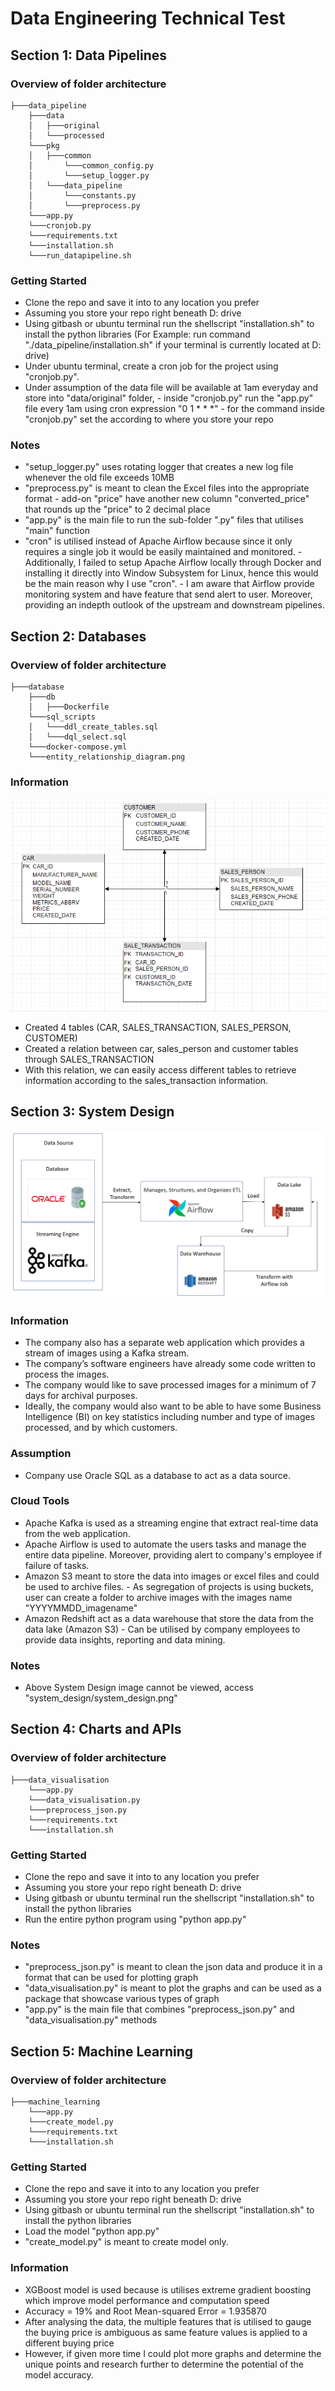 # Data Engineering Technical Test
## Section 1: Data Pipelines

### Overview of folder architecture

    ├───data_pipeline
        ├───data
        │   ├───original
        │   └───processed
        └───pkg
        │   ├───common
        │       └───common_config.py
        │       └───setup_logger.py
        │   └───data_pipeline
        │       └───constants.py
        │       └───preprocess.py
        └───app.py
        └───cronjob.py
        └───requirements.txt
        └───installation.sh
        └───run_datapipeline.sh

### Getting Started
- Clone the repo and save it into to any location you prefer
- Assuming you store your repo right beneath D: drive
- Using gitbash or ubuntu terminal run the shellscript "installation.sh" to install the python libraries (For Example: run command "./data_pipeline/installation.sh" if your terminal is currently located at D: drive)
- Under ubuntu terminal, create a cron job for the project using "cronjob.py".
- Under assumption of the data file will be available at 1am everyday and store into "data/original" folder, 
        -   inside "cronjob.py" run the "app.py" file every 1am using cron expression "0 1 * * *"
        -   for the command inside "cronjob.py" set the <path> according to where you store your repo


### Notes
- "setup_logger.py" uses rotating logger that creates a new log file whenever the old file exceeds 10MB
- "preprocess.py" is meant to clean the Excel files into the appropriate format
        - add-on "price" have another new column "converted_price" that rounds up the "price" to 2 decimal place
- "app.py" is the main file to run the sub-folder ".py" files that utilises "main" function
- "cron" is utilised instead of Apache Airflow because since it only requires a single job it would be easily maintained and monitored.
        - Additionally, I failed to setup Apache Airflow locally through Docker and installing it directly into Window Subsystem for Linux, hence this would be the main reason why I use "cron".
        - I am aware that Airflow provide monitoring system and have feature that send alert to user. Moreover, providing an indepth outlook of the upstream and downstream pipelines.


## Section 2: Databases

### Overview of folder architecture

    ├───database
        ├───db
        │   ├───Dockerfile
        └───sql_scripts
        │   └───ddl_create_tables.sql
        │   └───dql_select.sql
        └───docker-compose.yml
        └───entity_relationship_diagram.png


### Information
![Entity Relationship Diagram](./database/entity_relationship_diagram.png)
- Created 4 tables (CAR, SALES_TRANSACTION, SALES_PERSON, CUSTOMER)
- Created a relation between car, sales_person and customer tables through SALES_TRANSACTION
- With this relation, we can easily access different tables to retrieve information according to the sales_transaction information.

## Section 3: System Design
![System Design](./system_design/system_design.png)

### Information
- The company also has a separate web application which provides a stream of images using a Kafka stream.
- The company’s software engineers have already some code written to process the images.
- The company would like to save processed images for a minimum of 7 days for archival purposes.
- Ideally, the company would also want to be able to have some Business Intelligence (BI) on key statistics including number and type of images processed, and by which customers.
### Assumption
- Company use Oracle SQL as a database to act as a data source.

### Cloud Tools
- Apache Kafka is used as a streaming engine that extract real-time data from the web application.
- Apache Airflow is used to automate the users tasks and manage the entire data pipeline. Moreover, providing alert to company's employee if failure of tasks.
- Amazon S3 meant to store the data into images or excel files and could be used to archive files.
        - As segregation of projects is using buckets, user can create a folder to archive images with the images name "YYYYMMDD_imagename"
- Amazon Redshift act as a data warehouse that store the data from the data lake (Amazon S3)
        - Can be utilised by company employees to provide data insights, reporting and data mining.

### Notes
- Above System Design image cannot be viewed, access "system_design/system_design.png"

## Section 4: Charts and APIs

### Overview of folder architecture
    ├───data_visualisation
        └───app.py
        └───data_visualisation.py
        └───preprocess_json.py
        └───requirements.txt
        └───installation.sh

### Getting Started
- Clone the repo and save it into to any location you prefer
- Assuming you store your repo right beneath D: drive
- Using gitbash or ubuntu terminal run the shellscript "installation.sh" to install the python libraries
- Run the entire python program using "python app.py"

### Notes
- "preprocess_json.py" is meant to clean the json data and produce it in a format that can be used for plotting graph
- "data_visualisation.py" is meant to plot the graphs and can be used as a package that showcase various types of graph
- "app.py" is the main file that combines "preprocess_json.py" and "data_visualisation.py" methods

## Section 5: Machine Learning

### Overview of folder architecture
    ├───machine_learning
        └───app.py
        └───create_model.py
        └───requirements.txt
        └───installation.sh
        
### Getting Started
- Clone the repo and save it into to any location you prefer
- Assuming you store your repo right beneath D: drive
- Using gitbash or ubuntu terminal run the shellscript "installation.sh" to install the python libraries
- Load the model "python app.py"
- "create_model.py" is meant to create model only.

### Information
- XGBoost model is used because is utilises extreme gradient boosting which improve model performance and computation speed
- Accuracy = 19% and Root Mean-squared Error = 1.935870
- After analysing the data, the multiple features that is utilised to gauge the buying price is ambiguous as same feature values is applied to a different buying price
- However, if given more time I could plot more graphs and determine the unique points and research further to determine the potential of the model accuracy.

